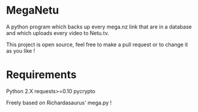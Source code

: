 # MegaNetu
A python program which backs up every mega.nz link that are in a database and which uploads every video to Netu.tv.

This project is open source, feel free to make a pull request or to change it as you like !

# Requirements
Python 2.X
requests>=0.10
pycrypto

Freely based on Richardasaurus' mega.py ! 

